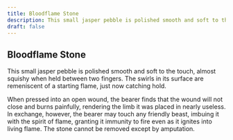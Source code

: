 ```yaml
---
title: Bloodflame Stone
description: This small jasper pebble is polished smooth and soft to the touch, almost squishy when held between two fingers. The swirls in its surface are remeniscent of a starting flame, just now catching hol...
draft: false
---
```


## Bloodflame Stone

This small jasper pebble is polished smooth and soft to the touch, almost squishy when held between two fingers. The swirls in its surface are remeniscent of a starting flame, just now catching hold.

When pressed into an open wound, the bearer finds that the wound will not close and burns painfully, rendering the limb it was placed in nearly useless. In exchange, however, the bearer may touch any friendly beast, imbuing it with the spirit of flame, granting it immunity to fire even as it ignites into living flame. The stone cannot be removed except by amputation.
